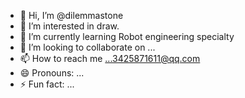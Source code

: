 - 👋 Hi, I’m @dilemmastone
- 👀 I’m interested in draw.
- 🌱 I’m currently learning Robot engineering specialty
- 💞️ I’m looking to collaborate on ...
- 📫 How to reach me ...3425871611@qq.com
- 😄 Pronouns: ...
- ⚡ Fun fact: ...

<!---
dilemmastone/dilemmastone is a ✨ special ✨ repository because its `README.md` (this file) appears on your GitHub profile.
You can click the Preview link to take a look at your changes.
--->
